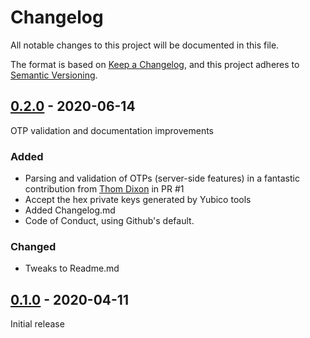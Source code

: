 # Changelog
All notable changes to this project will be documented in this file.

The format is based on [Keep a Changelog](https://keepachangelog.com/en/1.0.0/),
and this project adheres to [Semantic Versioning](https://semver.org/spec/v2.0.0.html).

## [0.2.0] - 2020-06-14
OTP validation and documentation improvements

### Added
- Parsing and validation of OTPs (server-side features) in a fantastic contribution from
 [Thom Dixon](https://github.com/thomdixon) in PR #1
- Accept the hex private keys generated by Yubico tools
- Added Changelog.md
- Code of Conduct, using Github's default.

### Changed
- Tweaks to Readme.md

## [0.1.0] - 2020-04-11
Initial release

[0.2.0]: https://github.com/Digital-Identity-Labs/fastfwd/compare/0.1.0...0.2.0
[0.1.0]: https://github.com/Digital-Identity-Labs/fastfwd/compare/releases/tag/0.1.0